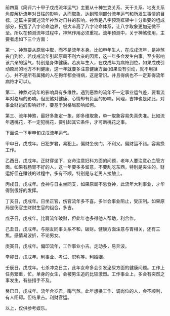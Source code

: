 前四篇《简评六十甲子戊戌流年运气》主要从十神生克关系、天干关系、地支关系角度解析流年对日柱的影响，从而取象，达到预测部分流年运气和所发生事情的目标，这篇主要闻述流年神煞对日柱的影响。神煞是八字预测框架中十分重要的组成部分，拓宽了八字论命边界，极大丰高了八字论命体系，让八字取象更加无微不至。所以在预测流年过程中，神煞作用必须重视。流年预测中，关于神煞使用，主要者虑如下三个方面：

第一、神煞要从原局中取，而不是流年本身。比如申年生人，在戊戌流年，是神煞丧门到位，若戊戌流年引起原局不利六亲的因素，这一年多会发生白事。至少影响该六亲的运气，特别是身体健康。若亥年生人，在戊戌年为病符到位，如果戊戌引动原局的地方不利健康，这一年就要多注意健康方面(如果没有引动，就不用担心，并不是所有属猪的人在狗年都会得病，这是常识。并且得病也不一定非得流年病符才可以)。

第二、神煞对流年的影响具有多维性。遇到恶煞的流年不一定事业运气差，要看流年对格局的影响。但恶煞对健康、心情却有负面的影响。同理，吉神也是如此，对事业财运的影响好坏，要基于对格局影响如何。

第三、流年神煞，最好多象定一象，即多维取象，单一取象容易失真失准。比如流年遇桃花，不一定犯桃花，要引起其它条件，才可断桃花之事。

下面说一下甲申旬戊戌流年运气。

甲申日，戊戌年。日犯岁君，易犯上。偏财坐丧门，不利父。偏财运不错。容易换工作。

乙酉日，戊戌年。正财穿坐下，女命注意妇科方面的问题，老年人要注意心血管方面。如果有肠胃不好的人，这一年要多多留意，不要乱吃东西，特别是夹生的。财运好但在赚钱的过程中，多有不顺，特别是与老男人接触上。

丙戌日，戊戌年。食神与日主坐同支，如果原局不忌食神，此流年大利事业，才华得到很好的发挥。

丁亥日，戊戌年。日坐正官，伤官流年多不喜。多半会事业阻止，受压制。如果原局是伤官生财财生官的组合，多吉。

戊子日，戊戌年。比肩流年破财，但此年也多得他人帮助，利合作。

己丑日，戊戌年。与朋友同事关系不和，破财。健康方面注意与胃相关，还有三焦。感情易波折，不论男女。

庚寅日，戊戌年。偏印流年，工作事业小吉。走动多，易奔波。

辛卯日，戊戌年。利事业、考试、职称等。利婚姻。

壬辰日，戊戌年。七杀冲克日主，此年女命多会引发泌尿方面的健康问题。工作上任务繁重，忙。单身的女生，会被男生追的比较激烈。工作事业上，多会有突然之事发生，有些措手不及。

癸巳日，戊戌年。流年合岁君，晦气煞。此年想换工作、调岗位的人，会不顺利，有人阻碍。但结果吉。利财官运。

以上，仅供参考娱乐。


